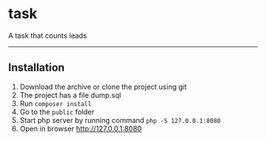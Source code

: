 # task
A task that counts leads

----
## Installation

1. Download the archive or clone the project using git
2. The project has a file dump.sql
3. Run `composer install`
4. Go to the `public` folder 
5. Start php server by running command `php -S 127.0.0.1:8080` 
6. Open in browser http://127.0.0.1:8080
